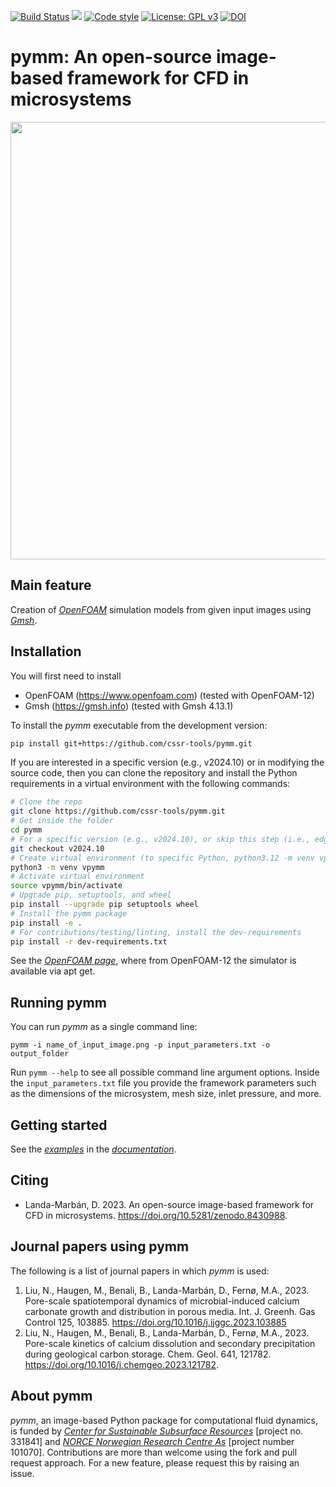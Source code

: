 [![Build Status](https://github.com/cssr-tools/pymm/actions/workflows/CI.yml/badge.svg)](https://github.com/cssr-tools/pymm/actions/workflows/CI.yml)
<a href="https://www.python.org/"><img src="https://img.shields.io/badge/python-3.12-blue.svg"></a>
[![Code style](https://img.shields.io/badge/code%20style-black-000000.svg)](https://github.com/ambv/black)
[![License: GPL v3](https://img.shields.io/badge/License-GPLv3-blue.svg)](https://www.gnu.org/licenses/gpl-3.0)
[![DOI](https://zenodo.org/badge/DOI/10.5281/zenodo.8430989.svg)](https://doi.org/10.5281/zenodo.8430989)

# pymm: An open-source image-based framework for CFD in microsystems 

<img src="docs/text/figs/pymm.gif" width="830" height="700">

## Main feature
Creation of [_OpenFOAM_](https://www.openfoam.com) simulation models from given input images using [_Gmsh_](https://gmsh.info).

## Installation
You will first need to install
* OpenFOAM (https://www.openfoam.com) (tested with OpenFOAM-12)
* Gmsh (https://gmsh.info) (tested with Gmsh 4.13.1)

To install the _pymm_ executable from the development version: 

```bash
pip install git+https://github.com/cssr-tools/pymm.git
```

If you are interested in a specific version (e.g., v2024.10) or in modifying the source code, then you can clone the repository and install the Python requirements in a virtual environment with the following commands:

```bash
# Clone the repo
git clone https://github.com/cssr-tools/pymm.git
# Get inside the folder
cd pymm
# For a specific version (e.g., v2024.10), or skip this step (i.e., edge version)
git checkout v2024.10
# Create virtual environment (to specific Python, python3.12 -m venv vpycopm)
python3 -m venv vpymm
# Activate virtual environment
source vpymm/bin/activate
# Upgrade pip, setuptools, and wheel
pip install --upgrade pip setuptools wheel
# Install the pymm package
pip install -e .
# For contributions/testing/linting, install the dev-requirements
pip install -r dev-requirements.txt
```

See the [_OpenFOAM page_](https://openfoam.org/download/12-ubuntu/), where from OpenFOAM-12 the simulator is available via apt get. 

## Running pymm
You can run _pymm_ as a single command line:
```
pymm -i name_of_input_image.png -p input_parameters.txt -o output_folder
```
Run `pymm --help` to see all possible command line argument options. Inside the `input_parameters.txt` file you provide the framework parameters such as the dimensions of the microsystem, mesh size, inlet pressure, and more.

## Getting started
See the [_examples_](https://cssr-tools.github.io/pymm/examples.html) in the [_documentation_](https://cssr-tools.github.io/pymm/introduction.html).

## Citing
* Landa-Marbán, D. 2023. An open-source image-based framework for CFD in microsystems. https://doi.org/10.5281/zenodo.8430988.

## Journal papers using pymm
The following is a list of journal papers in which _pymm_ is used:

1. Liu, N., Haugen, M., Benali, B., Landa-Marbán, D., Fernø, M.A., 2023. Pore-scale spatiotemporal dynamics of microbial-induced calcium carbonate growth and distribution in porous media.  Int. J. Greenh. Gas Control 125, 103885. https://doi.org/10.1016/j.ijggc.2023.103885
1. Liu, N., Haugen, M., Benali, B., Landa-Marbán, D., Fernø, M.A., 2023. Pore-scale kinetics of calcium dissolution and secondary precipitation during geological carbon storage. Chem. Geol. 641, 121782. https://doi.org/10.1016/j.chemgeo.2023.121782.

## About pymm
_pymm_, an image-based Python package for computational fluid dynamics, is funded by [_Center for Sustainable Subsurface Resources_](https://cssr.no) [project no. 331841] and [_NORCE Norwegian Research Centre As_](https://www.norceresearch.no) [project number 101070]. 
Contributions are more than welcome using the fork and pull request approach.
For a new feature, please request this by raising an issue.